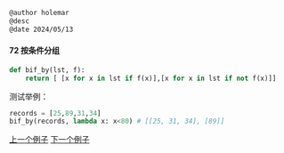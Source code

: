 ```markdown
@author holemar
@desc 
@date 2024/05/13
```

#### 72 按条件分组

```python
def bif_by(lst, f):
    return [ [x for x in lst if f(x)],[x for x in lst if not f(x)]]
```

测试举例：

```python
records = [25,89,31,34] 
bif_by(records, lambda x: x<80) # [[25, 31, 34], [89]]
```



[上一个例子](71.md)    [下一个例子](73.md)